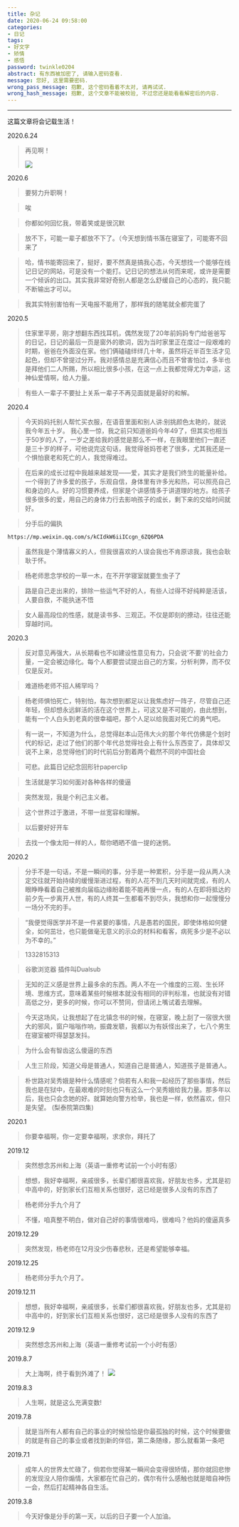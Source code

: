 ```yaml
---
title: 杂记
date: 2020-06-24 09:58:00
categories:
- 日记
tags:
- 好文字
- 矫情
- 感悟
password: twinkle0204
abstract: 有东西被加密了, 请输入密码查看.
message: 您好, 这里需要密码.
wrong_pass_message: 抱歉, 这个密码看着不太对, 请再试试.
wrong_hash_message: 抱歉, 这个文章不能被校验, 不过您还是能看看解密后的内容.
---
```

---

这篇文章将会记载生活！

2020.6.24
>再见啊！
> 
>![](/images/20200624.jpg)

2020.6

>要努力升职啊！

>唉

>你都如何回忆我，带着笑或是很沉默

>放不下，可能一辈子都放不下了。（今天想到情书落在寝室了，可能寄不回来了

>哈，情书能寄回来了，挺好，要不然真是搞我心态，今天想找一个能够在线记日记的网站，可是没有一个能打。记日记的想法从何而来呢，或许是需要一个倾诉的出口。其实我非常好奇别人都是怎么舒缓自己的心态的，我只能不断输出才可以。

>我其实特别害怕有一天电报不能用了，那样我的随笔就全都完蛋了

2020.5

>住家里平房，刚才想翻东西找耳机，偶然发现了20年前妈妈专门给爸爸写的日记，日记的最后一页是窗外的歌词，因为当时家里正在度过一段艰难的时期，爸爸在外面没在家。他们俩磕磕绊绊几十年，虽然将近半百生活才见起色，但却不曾提过分开。我对感情总是充满信心而且不曾害怕过，多半也是拜他们二人所赐，所以相比很多小孩，在这一点上我都觉得尤为幸运，这神仙爱情啊，给人力量。

>有些人一辈子不要扯上关系一辈子不再见面就是最好的和解。

2020.4

>今天妈妈托别人帮忙买衣服，在语音里面和别人讲:别挑颜色太艳的，就说我今年五十岁。 我心里一惊，我之前只知道爸妈今年49了，但其实也相当于50岁的人了，一岁之差给我的感觉是那么不一样，在我眼里他们一直还是三十岁的样子，可他说完这句话，我觉得爸妈苍老了很多，尤其我还是一个惧怕衰老和死亡的人，我觉得难过。

>在后来的成长过程中我越来越发现——爱，其实才是我们终生的能量补给。一个得到了许多爱的孩子，乐观自信，身体里有许多光和热，可以照亮自己和身边的人。好的习惯要养成，但家是个讲感情多于讲道理的地方。给孩子很多很多的爱，用自己的身体力行去影响孩子的成长，剩下来的交给时间就好。

>分手后的偏执
```bash
https://mp.weixin.qq.com/s/kCIdkW6iiICcgn_6ZQ6PDA
```

>虽然我是个薄情寡义的人，但我很喜欢的人误会我也不肯原谅我，我也会耿耿于怀。

>杨老师思念学校的一草一木，在不开学寝室就要生虫子了

>路是自己走出来的，排除一些运气不好的人，有些人过得不好纯粹是活该，人要自救，不能执迷不悟

>女人最高段位的性感，就是读书多、三观正。不仅是即刻的撩动，往往还能穿越时间。

2020.3

>反对意见再强大，从长期看也不如建设性意见有力，只会说'不要'的社会力量，一定会被边缘化。每个人都要尝试提出自己的方案，分析利弊，而不仅仅是反对。

>难道杨老师不招人稀罕吗？

>杨老师惧怕死亡，特别怕，每次想到都足以让我焦虑好一阵子，尽管自己还年轻，但却想永远鲜活的活在这个世界上，可这又是不可能的，由此想到，能有一个人白头到老真的很幸福吧，那个人足以给我面对死亡的勇气吧。

>有一说一，不知道为什么，总觉得赵本山范伟大火的那个年代仿佛是个划时代的标记，走过了他们的那个年代总觉得社会上有什么东西变了，具体却又说不上来，总觉得他们的时代前后分割着两个截然不同的中国社会

>可悲。此篇日记纪念回形针paperclip

>生活就是学习如何面对各种各样的傻逼

>突然发现，我是个利己主义者。

>这个世界过于激进，不带一丝宽容和理解。

>以后要好好开车

>去找一个像太阳一样的人，帮你晒晒不值一提的迷惘。


2020.2

>分手不是一句话，不是一瞬间的事，分手是一种累积，分手是一段从两人决定交往就开始持续的缓慢渐进过程，有的人花不到几天时间就完成，有的人眼睁睁看着自己被推向届临边缘盼着能不能再慢一点，有的人在即将抵达的前夕先一步离开人世，有的人终其一生都看不到尽头，我想和你一起慢慢分一场分不完的手。

>“我便觉得医学并不是一件紧要的事情，凡是愚若的国民，即使体格如何健全，如何茁壮，也只能做毫无意义的示众的材料和看客，病死多少是不必以为不幸的。”

>1332815313

>谷歌浏览器  插件叫Dualsub

>无知的正义感是世界上最多余的东西。两人不在一个维度的三观、生长环境、思维方式，意味着某些时候根本就没有相同的评判标准，也就没有对错高低之分，更多的时候，你可以不赞同，但请闭上嘴试着去理解。

>今天这场风，让我想起了在北镇念书的时候，在寝室，晚上刮了一宿很大很大的邪风，窗户嗡嗡作响，振聋发聩，我都以为有妖怪出来了，七八个男生在寝室被吓得瑟瑟发抖。

>为什么会有智齿这么傻逼的东西

>人生三阶段，知道父母是普通人，知道自己是普通人，知道孩子是普通人。

>朴世路对吴秀娥是种什么情感呢？倘若有人和我一起经历了那些事情，然后我也是在狱中，在最艰难的时刻也只有这么一个吴秀娥给我力量。那多年以后，我也只会念她的好。就算她向警方检举，我也是一样，依然喜欢，但只是失望。  (梨泰院第四集)

2020.1

>你要幸福啊，你一定要幸福啊，求求你，拜托了

2019.12

>突然想念苏州和上海（英语一重修考试前一个小时有感）

>想想，我好幸福啊，亲戚很多，长辈们都很喜欢我，好朋友也多，尤其是初中高中的，好到家长们互相关系也很好，这已经是很多人没有的东西了

>杨老师分手九个月了

>不懂，咱真整不明白，做对自己好的事情很难吗，很难吗？他妈的傻逼真多

2019.12.29
>突然发现，杨老师在12月没少伤春悲秋，还是希望能够幸福。

2019.12.25
>杨老师分手九个月了。

2019.12.11
>想想，我好幸福啊，亲戚很多，长辈们都很喜欢我，好朋友也多，尤其是初中高中的，好到家长们互相关系也很好，这已经是很多人没有的东西了

2019.12.9
>突然想念苏州和上海（英语一重修考试前一个小时有感）

2019.8.7
>大上海啊，终于看到外滩了！
![](/images/shanghai.jpg)

2019.8.3
>人生啊，就是这么充满变数!

2019.7.8
>就是当所有人都有自己的事业的时候恰恰是你最孤独的时候，这个时候要做的就是有自己的事业或者找到新的伴侣，第二条随缘，那么就看第一条吧

2019.7.1
>成年人的世界太忙碌了，倘若你觉得某一瞬间会变得很矫情，那你就回悲惨的发现没人陪你煽情，大家都在忙自己的，偶尔有什么感触也就是暗自神伤一会，然后打起精神各自生活。

2019.3.8
>今天好像是分手的第一天，以后的日子要一个人加油。